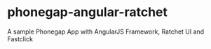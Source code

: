 phonegap-angular-ratchet
========================

A sample Phonegap App with AngularJS Framework, Ratchet UI and Fastclick
